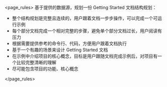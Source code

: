 <page_rules>
基于提供的数据源，规划一份 Getting Started 文档结构规划：

- 整个结构规划是完整且连续的，用户跟着文档一步步操作，可以完成一个可运行示例
- 每个部分文档完成一个相对完整的步骤，避免单个部分文档过长，用户阅读有压力
- 根据需要提供参考的命令行、代码，方便用户跟着文档执行
- 基于一个有趣的场景来设计 Getting Started 文档
- 在示例中介绍项目的核心概念，目标是用户跟随文档完成示例后，对项目有一个比较完整清晰的理解
- 尽可能包含项目的功能、核心概念

</page_rules>
